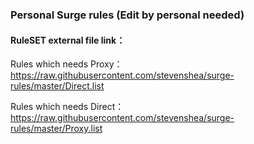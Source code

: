 ### Personal Surge rules (Edit by personal needed)



#### RuleSET external file link：  

Rules which needs Proxy：  
https://raw.githubusercontent.com/stevenshea/surge-rules/master/Direct.list

Rules which needs Direct：  
https://raw.githubusercontent.com/stevenshea/surge-rules/master/Proxy.list
